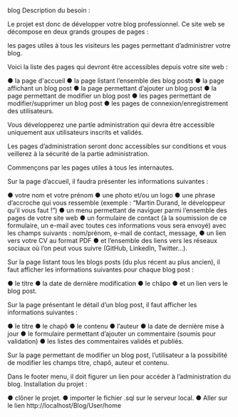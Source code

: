 blog
Description du besoin :

Le projet est donc de développer votre blog professionnel. Ce site web se décompose en deux grands groupes de pages :

les pages utiles à tous les visiteurs
les pages permettant d’administrer votre blog.

Voici la liste des pages qui devront être accessibles depuis votre site web :

● la page d'accueil
● la page listant l’ensemble des blog posts
● la page affichant un blog post
● la page permettant d’ajouter un blog post
● la page permettant de modifier un blog post
● les pages permettant de modifier/supprimer un blog post
● les pages de connexion/enregistrement des utilisateurs.

Vous développerez une partie administration qui devra être accessible uniquement aux utilisateurs inscrits et validés.

Les pages d’administration seront donc accessibles sur conditions et vous veillerez à la sécurité de la partie administration.

Commençons par les pages utiles à tous les internautes.

Sur la page d’accueil, il faudra présenter les informations suivantes :

● votre nom et votre prénom
● une photo et/ou un logo
● une phrase d’accroche qui vous ressemble (exemple : “Martin Durand, le développeur qu’il vous faut !”)
● un menu permettant de naviguer parmi l’ensemble des pages de votre site web
● un formulaire de contact (à la soumission de ce formulaire, un e-mail avec toutes ces informations vous sera envoyé) avec les champs suivants :
    nom/prénom,
    e-mail de contact,
    message,
● un lien vers votre CV au format PDF
● et l’ensemble des liens vers les réseaux sociaux où l’on peut vous suivre (GitHub, LinkedIn, Twitter…).

Sur la page listant tous les blogs posts (du plus récent au plus ancien), il faut afficher les informations suivantes pour chaque blog post :

● le titre
● la date de dernière modification
● le châpo
● et un lien vers le blog post.

Sur la page présentant le détail d’un blog post, il faut afficher les informations suivantes :

● le titre
● le chapô
● le contenu
● l’auteur
● la date de dernière mise à jour
● le formulaire permettant d’ajouter un commentaire (soumis pour validation)
● les listes des commentaires validés et publiés.

Sur la page permettant de modifier un blog post, l’utilisateur a la possibilité de modifier les champs titre, chapô, auteur et contenu.

Dans le footer menu, il doit figurer un lien pour accéder à l’administration du blog.
Installation du projet :

● clôner le projet.
● importer le fichier .sql sur le serveur local.
● Aller sur le lien http://localhost/Blog/User/home
